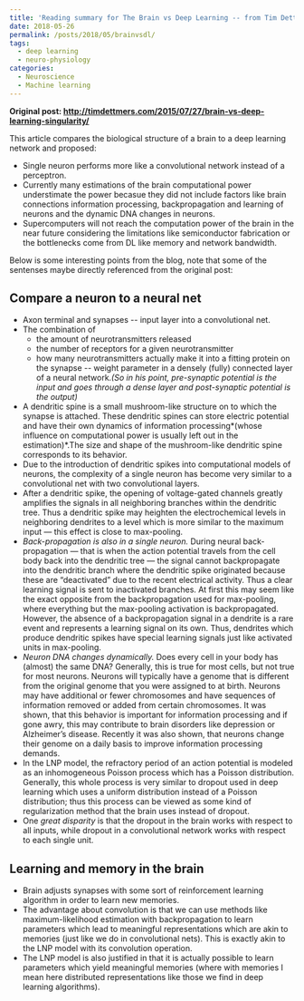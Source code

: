 ```yaml
---
title: 'Reading summary for The Brain vs Deep Learning -- from Tim Dettmer '
date: 2018-05-26
permalink: /posts/2018/05/brainvsdl/
tags:
  - deep learning
  - neuro-physiology
categories:
  - Neuroscience
  - Machine learning
---
```


**Original post: <http://timdettmers.com/2015/07/27/brain-vs-deep-learning-singularity/>**

This article compares the biological structure of a brain to a deep learning network and proposed: 
* Single neuron performs more like a convolutional network instead of a perceptron. 
* Currently many estimations of the brain computational power understimate the power becasue they did not include factors like brain connections information processing, backpropagation and learning of neurons and the dynamic DNA changes in neurons.
* Supercomputers will not reach the computation power of the brain in the near future considering the limitations like semiconductor fabrication or the bottlenecks come from DL like memory and network bandwidth.

Below is some interesting points from the blog, note that some of the sentenses maybe directly referenced from the original post:
## Compare a neuron to a neural net
* Axon terminal and synapses -- input layer into a convolutional net.
* The combination of 
	* the amount of neurotransmitters released
	* the number of receptors for a given neurotransmitter
	* how many neurotransmitters actually make it into a fitting protein on the synapse
-- weight parameter in a densely (fully) connected layer of a neural network.*(So in his point, pre-synaptic potential is the input and goes through a dense layer and post-synaptic potential is the output)*
* A dendritic spine is a small mushroom-like structure on to which the synapse is attached. These dendritic spines can store electric potential and have their own dynamics of information processing*(whose influence on computational power is usually left out in the estimation)*.The size and shape of the mushroom-like dendritic spine corresponds to its behavior. 
* Due to the introduction of dendritic spikes into computational models of neurons, the complexity of a single neuron has become very similar to a convolutional net with two convolutional layers. 
* After a dendritic spike, the opening of voltage-gated channels greatly amplifies the signals in all neighboring branches within the dendritic tree. Thus a dendritic spike may heighten the electrochemical levels in neighboring dendrites to a level which is more similar to the maximum input — this effect is close to max-pooling.
* *Back-propagation is also in a single neuron.* During neural back-propagation — that is when the action potential travels from the cell body back into the dendritic tree — the signal cannot backpropagate into the dendritic branch where the dendritic spike originated because these are “deactivated” due to the recent electrical activity. Thus a clear learning signal is sent to inactivated branches. At first this may seem like the exact opposite from the backpropagation used for max-pooling, where everything but the max-pooling activation is backpropagated. However, the absence of a backpropagation signal in a dendrite is a rare event and represents a learning signal on its own. Thus, dendrites which produce dendritic spikes have special learning signals just like activated units in max-pooling.
* *Neuron DNA changes dynamically.* Does every cell in your body has (almost) the same DNA? Generally, this is true for most cells, but not true for most neurons. Neurons will typically have a genome that is different from the original genome that you were assigned to at birth. Neurons may have additional or fewer chromosomes and have sequences of information removed or added from certain chromosomes. It was shown, that this behavior is important for information processing and if gone awry, this may contribute to brain disorders like depression or Alzheimer’s disease. Recently it was also shown, that neurons change their genome on a daily basis to improve information processing demands.
* In the LNP model, the refractory period of an action potential is modeled as an inhomogeneous Poisson process which has a Poisson distribution. Generally, this whole process is very similar to dropout used in deep learning which uses a uniform distribution instead of a Poisson distribution; thus this process can be viewed as some kind of regularization method that the brain uses instead of dropout.
* One *great disparity* is that the dropout in the brain works with respect to all inputs, while dropout in a convolutional network works with respect to each single unit.

## Learning and memory in the brain
* Brain adjusts synapses with some sort of reinforcement learning algorithm in order to learn new memories. 
* The advantage about convolution is that we can use methods like maximum-likelihood estimation with backpropagation to learn parameters which lead to meaningful representations which are akin to memories (just like we do in convolutional nets). This is exactly akin to the LNP model with its convolution operation.
* The LNP model is also justified in that it is actually possible to learn parameters which yield meaningful memories (where with memories I mean here distributed representations like those we find in deep learning algorithms).
